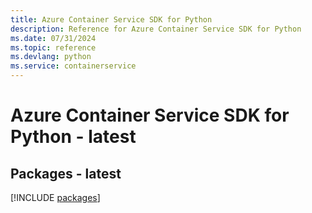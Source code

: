 ```yaml
---
title: Azure Container Service SDK for Python
description: Reference for Azure Container Service SDK for Python
ms.date: 07/31/2024
ms.topic: reference
ms.devlang: python
ms.service: containerservice
---
```

# Azure Container Service SDK for Python - latest
## Packages - latest
[!INCLUDE [packages](container-service-index.md)]